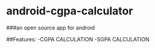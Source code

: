 # android-cgpa-calculator

###an open source app for android

##Features:
-CGPA CALCULATION
-SGPA CALCULATION

